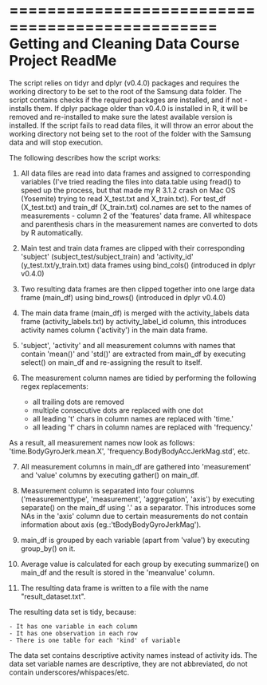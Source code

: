 ================================================
Getting and Cleaning Data Course Project ReadMe
================================================

The script relies on tidyr and dplyr (v0.4.0) packages and requires the working directory to be set to the root of the Samsung data folder. The script contains checks if the required packages are installed, and if not - installs them. If dplyr package older than v0.4.0 is installed in R, it will be removed and re-installed to make sure the latest available version is installed.
If the script fails to read data files, it will throw an error about the working directory not being set to the root of the folder with the Samsung data and will stop execution.

The following describes how the script works:
1. All data files are read into data frames and assigned to corresponding variables (I've tried reading the files into data.table using fread() to speed up the process, but that made my R 3.1.2 crash on Mac OS (Yosemite) trying to read X_test.txt and X_train.txt). For test_df (X_test.txt) and train_df (X_train.txt) col.names are set to the names of measurements - column 2 of the 'features' data frame. All whitespace and parenthesis chars in the measurement names are converted to dots by R automatically.

2. Main test and train data frames are clipped with their corresponding 'subject' (subject_test/subject_train) and 'activity_id' (y_test.txt/y_train.txt) data frames using bind_cols() (introduced in dplyr v0.4.0)

3. Two resulting data frames are then clipped together into one large data frame (main_df) using bind_rows() (introduced in dplyr v0.4.0)

4. The main data frame (main_df) is merged with the activity_labels data frame (activity_labels.txt) by activity_label_id column, this introduces activity names column ('activity') in the main data frame.

5. 'subject', 'activity' and all measurement columns with names that contain 'mean()' and 'std()' are extracted from main_df by executing select() on main_df and re-assigning the result to itself.

6. The measurement column names are tidied by performing the following regex replacements:

	- all trailing dots are removed
	- multiple consecutive dots are replaced with one dot
	- all leading 't' chars in column names are replaced with 'time.'
	- all leading 'f' chars in column names are replaced with 'frequency.'
	
As a result, all measurement names now look as follows: 'time.BodyGyroJerk.mean.X', 'frequency.BodyBodyAccJerkMag.std', etc.

7. All measurement columns in main_df are gathered into 'measurement' and 'value' columns by executing gather() on main_df.

8. Measurement column is separated into four columns ('measurementtype', 'measurement', 'aggregation', 'axis') by executing separate() on the main_df using '.' as a separator. This introduces some NAs in the 'axis' column due to certain measurements do not contain information about axis (eg.:'tBodyBodyGyroJerkMag').

9. main_df is grouped by each variable (apart from 'value') by executing group_by() on it.

10. Average value is calculated for each group by executing summarize() on main_df and the result is stored in the 'meanvalue' column.

11. The resulting data frame is written to a file with the name "result_dataset.txt".

The resulting data set is tidy, because:

	- It has one variable in each column
	- It has one observation in each row
	- There is one table for each 'kind' of variable

The data set contains descriptive activity names instead of activity ids. The data set variable names are descriptive, they are not abbreviated, do not contain underscores/whispaces/etc.
